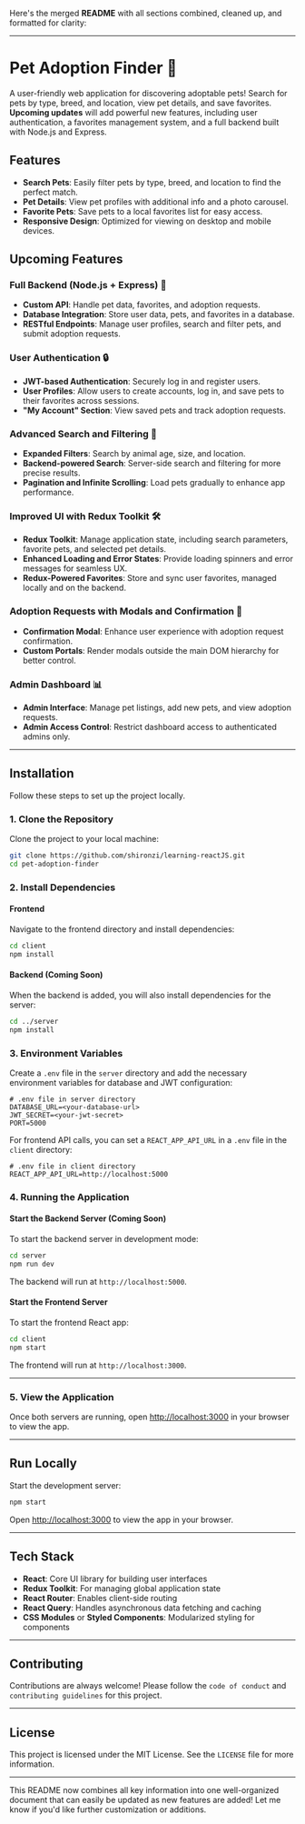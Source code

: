 Here's the merged **README** with all sections combined, cleaned up, and formatted for clarity:

---

# Pet Adoption Finder 🐾

A user-friendly web application for discovering adoptable pets! Search for pets by type, breed, and location, view pet details, and save favorites. **Upcoming updates** will add powerful new features, including user authentication, a favorites management system, and a full backend built with Node.js and Express.

## Features

- **Search Pets**: Easily filter pets by type, breed, and location to find the perfect match.
- **Pet Details**: View pet profiles with additional info and a photo carousel.
- **Favorite Pets**: Save pets to a local favorites list for easy access.
- **Responsive Design**: Optimized for viewing on desktop and mobile devices.

## Upcoming Features

### Full Backend (Node.js + Express) 🚀

- **Custom API**: Handle pet data, favorites, and adoption requests.
- **Database Integration**: Store user data, pets, and favorites in a database.
- **RESTful Endpoints**: Manage user profiles, search and filter pets, and submit adoption requests.

### User Authentication 🔒

- **JWT-based Authentication**: Securely log in and register users.
- **User Profiles**: Allow users to create accounts, log in, and save pets to their favorites across sessions.
- **"My Account" Section**: View saved pets and track adoption requests.

### Advanced Search and Filtering 🐶

- **Expanded Filters**: Search by animal age, size, and location.
- **Backend-powered Search**: Server-side search and filtering for more precise results.
- **Pagination and Infinite Scrolling**: Load pets gradually to enhance app performance.

### Improved UI with Redux Toolkit 🛠️

- **Redux Toolkit**: Manage application state, including search parameters, favorite pets, and selected pet details.
- **Enhanced Loading and Error States**: Provide loading spinners and error messages for seamless UX.
- **Redux-Powered Favorites**: Store and sync user favorites, managed locally and on the backend.

### Adoption Requests with Modals and Confirmation 💌

- **Confirmation Modal**: Enhance user experience with adoption request confirmation.
- **Custom Portals**: Render modals outside the main DOM hierarchy for better control.

### Admin Dashboard 📊

- **Admin Interface**: Manage pet listings, add new pets, and view adoption requests.
- **Admin Access Control**: Restrict dashboard access to authenticated admins only.

---

## Installation

Follow these steps to set up the project locally.

### 1. **Clone the Repository**

Clone the project to your local machine:

```bash
git clone https://github.com/shironzi/learning-reactJS.git
cd pet-adoption-finder
```

### 2. **Install Dependencies**

#### Frontend

Navigate to the frontend directory and install dependencies:

```bash
cd client
npm install
```

#### Backend (Coming Soon)

When the backend is added, you will also install dependencies for the server:

```bash
cd ../server
npm install
```

### 3. **Environment Variables**

Create a `.env` file in the `server` directory and add the necessary environment variables for database and JWT configuration:

```plaintext
# .env file in server directory
DATABASE_URL=<your-database-url>
JWT_SECRET=<your-jwt-secret>
PORT=5000
```

For frontend API calls, you can set a `REACT_APP_API_URL` in a `.env` file in the `client` directory:

```plaintext
# .env file in client directory
REACT_APP_API_URL=http://localhost:5000
```

### 4. **Running the Application**

#### Start the Backend Server (Coming Soon)

To start the backend server in development mode:

```bash
cd server
npm run dev
```

The backend will run at `http://localhost:5000`.

#### Start the Frontend Server

To start the frontend React app:

```bash
cd client
npm start
```

The frontend will run at `http://localhost:3000`.

---

### 5. **View the Application**

Once both servers are running, open [http://localhost:3000](http://localhost:3000) in your browser to view the app.

---

## Run Locally

Start the development server:

```bash
npm start
```

Open [http://localhost:3000](http://localhost:3000) to view the app in your browser.

---

## Tech Stack

- **React**: Core UI library for building user interfaces
- **Redux Toolkit**: For managing global application state
- **React Router**: Enables client-side routing
- **React Query**: Handles asynchronous data fetching and caching
- **CSS Modules** or **Styled Components**: Modularized styling for components

---

## Contributing

Contributions are always welcome! Please follow the `code of conduct` and `contributing guidelines` for this project.

---

## License

This project is licensed under the MIT License. See the `LICENSE` file for more information.

---

This README now combines all key information into one well-organized document that can easily be updated as new features are added! Let me know if you'd like further customization or additions.
